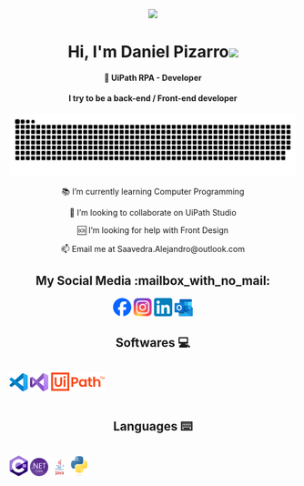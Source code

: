 <p align="center">
  <img style="width:8rem; height:auto" src="[https://cdn.dribbble.com/users/1787323/screenshots/10091971/media/d43c019bfeff34be8816481e843ea8c1.png()](https://www.royalcyber.com/blog/wp-content/uploads/2021/12/uipath-automation-img.svg)"/>
</p>

<h1 align="center">Hi, I'm Daniel Pizarro<img width="30px" src="https://raw.githubusercontent.com/iampavangandhi/iampavangandhi/master/gifs/Hi.gif"></h1>
<h4 font-size="20" align="center">🤖 UiPath RPA - Developer</h4>
<h4 font-size="20" align="center"> I try to be a back-end / Front-end developer</h4>
<p align="center">
  <img  src="https://raw.githubusercontent.com/Elanza-48/Elanza-48/main/resources/img/github-contribution-grid-snake.svg" alt="example" />
</p>

<div align="center">
  <p>📚 I’m currently learning Computer Programming</p>
  <p>🤝 I’m looking to collaborate on UiPath Studio</p>
  <p>🆘 I’m looking for help with Front Design</p>
  <p>📫 Email me at Saavedra.Alejandro@outlook.com</p>
</div>

<h2 align="center">My Social Media :mailbox_with_no_mail:</h2>
<div align="center">
  <a href="https://www.facebook.com/DanielAlejandroPizarro" target="_blank"><img src="image/facebook.svg" alt="Icono de Facebook" style="width:2rem; height:auto;" /></a>
  <a href="https://www.instagram.com/danielpizarro_/" target="_blank"><img src="image/instagram.svg" alt="Icono de Instagram" style="width:2rem; height:auto;" /></a>
  <a href="https://www.linkedin.com/in/daniel-pizarro-saavedra/" target="_blank"><img src="image/linkedin.svg" alt="Icono de Linkedln" style="width:2rem; height:auto;" /></a>
  <a href="mailto:Saavedra.Alejandro@outlook.com?Subject=Request,%20from%20Github" target=_blank><img src="image/outlook.svg" alt="Icono de Outlook" style="width:2rem; height:auto;" /></a>
</div>

<div align="center">
  <h2>Softwares 💻</h2>
  <div align="center" style="display: flex; flex-direction: row">
    <p>
      <img src="image/visual-studio-code.svg" alt="Icono de Visual Studio Code" style="width:2rem; height:auto;" />
      <img src="image/visual-studio.svg" alt="Icono de Visual Studio" style="width:2rem; height:auto;" />
      <img src="image/UiPath.svg" alt="Icono de UiPath Studio" style="width:6rem; height:auto;" />
    </p>
  </div>
</div>

<div align="center">
  <h2>Languages ⌨️</h2>
  <div align="center" style="display: flex; flex-direction: row">
    <p>
      <img src="image/CSharp.svg" alt="Icono de C#" style="width:2rem; height:auto;" />
      <img src="image/ASP.svg" alt="Icono de ASP .Net Core" style="width:2rem; height:auto;" />
      <img src="image/java.svg" alt="Icono de Java" style="width:2rem; height:auto;" />
      <img src="image/python.svg" alt="Icono de Python" style="width:2rem; height:auto;" />
    </p>
  </div>
</div>
<!--
**DanielPizarroDeveloper/DanielPizarroDeveloper** is a ✨ _special_ ✨ repository because its `README.md` (this file) appears on your GitHub profile.

Here are some ideas to get you started:

- 🔭 I’m currently working on ...
- 🌱 I’m currently learning ...
- 👯 I’m looking to collaborate on ...
- 🤔 I’m looking for help with ...
- 💬 Ask me about ...
- 📫 How to reach me: ...
- 😄 Pronouns: ...
- ⚡ Fun fact: ...
-->
